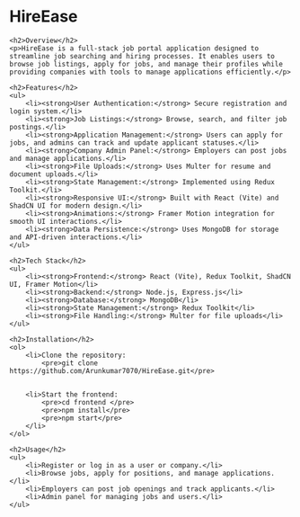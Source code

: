 <body>
    <h1>HireEase</h1>
    
    <h2>Overview</h2>
    <p>HireEase is a full-stack job portal application designed to streamline job searching and hiring processes. It enables users to browse job listings, apply for jobs, and manage their profiles while providing companies with tools to manage applications efficiently.</p>
    
    <h2>Features</h2>
    <ul>
        <li><strong>User Authentication:</strong> Secure registration and login system.</li>
        <li><strong>Job Listings:</strong> Browse, search, and filter job postings.</li>
        <li><strong>Application Management:</strong> Users can apply for jobs, and admins can track and update applicant statuses.</li>
        <li><strong>Company Admin Panel:</strong> Employers can post jobs and manage applications.</li>
        <li><strong>File Uploads:</strong> Uses Multer for resume and document uploads.</li>
        <li><strong>State Management:</strong> Implemented using Redux Toolkit.</li>
        <li><strong>Responsive UI:</strong> Built with React (Vite) and ShadCN UI for modern design.</li>
        <li><strong>Animations:</strong> Framer Motion integration for smooth UI interactions.</li>
        <li><strong>Data Persistence:</strong> Uses MongoDB for storage and API-driven interactions.</li>
    </ul>
    
    <h2>Tech Stack</h2>
    <ul>
        <li><strong>Frontend:</strong> React (Vite), Redux Toolkit, ShadCN UI, Framer Motion</li>
        <li><strong>Backend:</strong> Node.js, Express.js</li>
        <li><strong>Database:</strong> MongoDB</li>
        <li><strong>State Management:</strong> Redux Toolkit</li>
        <li><strong>File Handling:</strong> Multer for file uploads</li>
    </ul>
    
    <h2>Installation</h2>
    <ol>
        <li>Clone the repository:
            <pre>git clone https://github.com/Arunkumar7070/HireEase.git</pre>
      

        <li>Start the frontend:
            <pre>cd frontend </pre>
            <pre>npm install</pre>
            <pre>npm start</pre>
        </li>
    </ol>
    
    <h2>Usage</h2>
    <ul>
        <li>Register or log in as a user or company.</li>
        <li>Browse jobs, apply for positions, and manage applications.</li>
        <li>Employers can post job openings and track applicants.</li>
        <li>Admin panel for managing jobs and users.</li>
    </ul>
    
